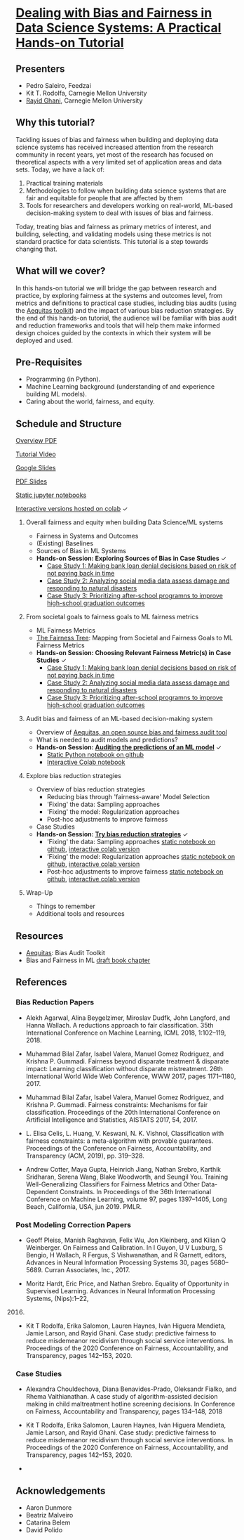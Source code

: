 # [Dealing with Bias and Fairness in Data Science Systems: A Practical Hands-on Tutorial](https://dssg.github.io/fairness_tutorial/)

## Presenters

* Pedro Saleiro, Feedzai
* Kit T. Rodolfa, Carnegie Mellon University
* [Rayid Ghani](http://www.rayidghani.com), Carnegie Mellon University


## Why this tutorial?

Tackling issues of bias and fairness when building and deploying data science systems has received increased attention from the research community in recent years, yet most of the research has focused on theoretical aspects with a very limited set of application areas and data sets.  Today, we have a lack of:
1. Practical training materials
2. Methodologies to follow when building data science systems that are fair and equitable for people that are affected by them
3. Tools for researchers and developers working on real-world, ML-based decision-making system to deal with issues of bias and fairness.  

Today, treating bias and fairness as primary metrics of interest, and building, selecting, and validating models using these metrics is not standard practice for data scientists. This tutorial is a step towards changing that.

## What will we cover?

In this hands-on tutorial we will bridge the gap between research and practice, by exploring fairness at the systems and outcomes level, from metrics and definitions to practical case studies, including bias audits (using the [Aequitas toolkit](http://github.com/dssg/aequitas)) and the impact of various bias reduction strategies. By the end of this hands-on tutorial, the audience will be familiar with bias audit and reduction frameworks and tools that will help them make informed design choices guided by the contexts in which their system will be deployed and used.

## Pre-Requisites
- Programming (in Python).
- Machine Learning background (understanding of and experience building ML models).
- Caring about the world, fairness, and equity.

## Schedule and Structure

[Overview PDF](kdd_tutorial.pdf)

[Tutorial Video](https://www.youtube.com/watch?v=N67pE1AF5cM&ab_channel=DataScienceforSocialGood)

[Google Slides](https://docs.google.com/presentation/d/146n8pyvkbZ8sS0WA3Jixb6hNGTcaD31HMuX7HRjk1rE/edit?usp=sharing) 

[PDF Slides](fairness_kdd_tutorial_slides.pdf)

[Static jupyter notebooks](https://github.com/dssg/fairness_tutorial/tree/master/notebooks/)

[Interactive versions hosted on colab](https://dssg.github.io/fairness_tutorial/notebooks/) ✓

1. Overall fairness and equity when building Data Science/ML systems
    * Fairness in Systems and Outcomes
    * (Existing) Baselines
    * Sources of Bias in ML Systems
    * **Hands-on Session: Exploring Sources of Bias in Case Studies** ✓ 
        + [Case Study 1: Making bank loan denial decisions based on risk of not paying back in time](https://docs.google.com/document/d/16adKrjC8vLKpaoj0WeFhjMEqO1wolCZp5RldZGuQ16E/edit?usp=sharing)
        + [Case Study 2: Analyzing social media data assess damage and responding to natural disasters](https://docs.google.com/document/d/1cjzo3mhPB_Rvb5bMJqhLi4KbePMxgSXQ77M2WqdnjzQ/edit?usp=sharing)
        + [Case Study 3: Prioritizing after-school programns to improve high-school graduation outcomes](https://docs.google.com/document/d/1fyprl7HBMsXsXYCDyEfQL3iU8Q7lCCGtO64ixKuGPJA/edit?usp=sharing)
        
2. From societal goals to fairness goals to ML fairness metrics
    * ML Fairness Metrics
    * [The Fairness Tree](http://www.datasciencepublicpolicy.org/wp-content/uploads/2020/02/Fairness-Weeds.png): Mapping from Societal and Fairness Goals to ML Fairness Metrics
    * **Hands-on Session: Choosing Relevant Fairness Metric(s) in Case Studies** ✓ 
        + [Case Study 1: Making bank loan denial decisions based on risk of not paying back in time](https://docs.google.com/document/d/16adKrjC8vLKpaoj0WeFhjMEqO1wolCZp5RldZGuQ16E/edit?usp=sharing)
        + [Case Study 2: Analyzing social media data assess damage and responding to natural disasters](https://docs.google.com/document/d/1cjzo3mhPB_Rvb5bMJqhLi4KbePMxgSXQ77M2WqdnjzQ/edit?usp=sharing)
        + [Case Study 3: Prioritizing after-school programns to improve high-school graduation outcomes](https://docs.google.com/document/d/1fyprl7HBMsXsXYCDyEfQL3iU8Q7lCCGtO64ixKuGPJA/edit?usp=sharing)
        
3. Audit bias and fairness of an ML-based decision-making system
   * Overview of [Aequitas, an open source bias and fairness audit tool](http://www.datasciencepublicpolicy.org/projects/aequitas/)
   * What is needed to audit models and predictions?
   * **Hands-on Session: [Auditing the predictions of an ML model](https://colab.research.google.com/github/dssg/fairness_tutorial/blob/master/notebooks/single_model_audit.ipynb)** ✓ 
     + [Static Python notebook on github](https://github.com/dssg/fairness_tutorial/blob/master/notebooks/single_model_audit.ipynb)
     + [Interactive Colab notebook](https://colab.research.google.com/github/dssg/fairness_tutorial/blob/master/notebooks/single_model_audit.ipynb)
    
4. Explore bias reduction strategies
    * Overview of bias reduction strategies
        + Reducing bias through 'fairness-aware' Model Selection
        + 'Fixing' the data: Sampling approaches
        + 'Fixing' the model: Regularization approaches
        + Post-hoc adjustments to improve fairness
    * Case Studies
    * **Hands-on Session: [Try bias reduction strategies](https://colab.research.google.com/github/dssg/fairness_tutorial/blob/master/notebooks/bias_reduction.ipynb)** ✓
      + 'Fixing' the data: Sampling approaches [static notebook on github](https://github.com/dssg/fairness_tutorial/blob/master/notebooks/bias_reduction.ipynb), [interactive colab version](https://colab.research.google.com/github/dssg/fairness_tutorial/blob/master/notebooks/bias_reduction.ipynb)
      + 'Fixing' the model: Regularization approaches [static notebook on github](https://github.com/dssg/fairness_tutorial/blob/master/notebooks/bias_reduction.ipynb), [interactive colab version](https://colab.research.google.com/github/dssg/fairness_tutorial/blob/master/notebooks/bias_reduction.ipynb)
      + Post-hoc adjustments to improve fairness [static notebook on github](https://github.com/dssg/fairness_tutorial/blob/master/notebooks/bias_reduction.ipynb), [interactive colab version](https://colab.research.google.com/github/dssg/fairness_tutorial/blob/master/notebooks/bias_reduction.ipynb)
      
 5. Wrap-Up
    * Things to remember
    * Additional tools and resources

## Resources
- [Aequitas](http://www.datasciencepublicpolicy.org/projects/aequitas/): Bias Audit Toolkit
- Bias and Fairness in ML [draft book chapter](https://textbook.coleridgeinitiative.org/chap-bias.html)

## References

### Bias Reduction Papers

- Alekh Agarwal, Alina Beygelzimer, Miroslav Dudfk, John Langford, and Hanna Wallach. A reductions approach to fair classification. 35th International Conference on Machine Learning, ICML 2018, 1:102–119, 2018.

- Muhammad Bilal Zafar, Isabel Valera, Manuel Gomez Rodriguez, and Krishna P. Gummadi. Fairness beyond disparate treatment & disparate impact: Learning classification without disparate mistreatment. 26th International World Wide Web Conference, WWW 2017, pages 1171–1180, 2017.

- Muhammad Bilal Zafar, Isabel Valera, Manuel Gomez Rodriguez, and Krishna P. Gummadi. Fairness constraints: Mechanisms for fair classification. Proceedings of the 20th International Conference on Artificial Intelligence and Statistics, AISTATS 2017, 54, 2017.

- L. Elisa Celis, L. Huang, V. Keswani, N. K. Vishnoi, Classification with fairness constraints: a meta-algorithm with provable guarantees. Proceedings of the Conference on Fairness, Accountability, and Transparency (ACM, 2019), pp. 319–328.

- Andrew Cotter, Maya Gupta, Heinrich Jiang, Nathan Srebro, Karthik Sridharan, Serena Wang, Blake Woodworth, and Seungil You. Training Well-Generalizing
Classifiers for Fairness Metrics and Other Data-Dependent Constraints. In Proceedings of the 36th International Conference on Machine Learning, volume 97,
pages 1397–1405, Long Beach, California, USA, jun 2019. PMLR.


### Post Modeling Correction Papers
- Geoff Pleiss, Manish Raghavan, Felix Wu, Jon Kleinberg, and Kilian Q Weinberger. On Fairness and Calibration. In I Guyon, U V Luxburg, S Bengio, H Wallach,
R Fergus, S Vishwanathan, and R Garnett, editors, Advances in Neural Information Processing Systems 30, pages 5680–5689. Curran Associates, Inc., 2017.

- Moritz Hardt, Eric Price, and Nathan Srebro. Equality of Opportunity in Supervised Learning. Advances in Neural Information Processing Systems, (Nips):1–22,
2016.

- Kit T Rodolfa, Erika Salomon, Lauren Haynes, Iván Higuera Mendieta, Jamie Larson, and Rayid Ghani. Case study: predictive fairness to reduce misdemeanor
recidivism through social service interventions. In Proceedings of the 2020 Conference on Fairness, Accountability, and Transparency, pages 142–153, 2020.


### Case Studies
- Alexandra Chouldechova, Diana Benavides-Prado, Oleksandr Fialko, and Rhema Vaithianathan. A case study of algorithm-assisted decision making in child maltreatment hotline screening decisions. In Conference on Fairness, Accountability and Transparency, pages 134–148, 2018

- Kit T Rodolfa, Erika Salomon, Lauren Haynes, Iván Higuera Mendieta, Jamie Larson, and Rayid Ghani. Case study: predictive fairness to reduce misdemeanor
recidivism through social service interventions. In Proceedings of the 2020 Conference on Fairness, Accountability, and Transparency, pages 142–153, 2020.

- 

## Acknowledgements

- Aaron Dunmore
- Beatriz Malveiro
- Catarina Belem
- David Polido

